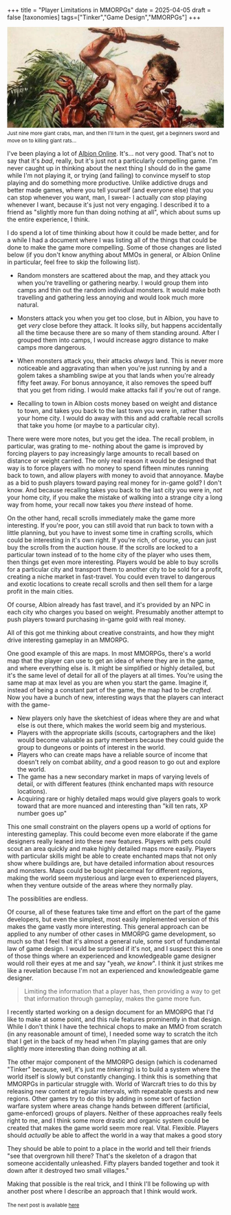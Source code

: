 +++
title = "Player Limitations in MMORPGs"
date = 2025-04-05
draft = false
[taxonomies]
tags=["Tinker","Game Design","MMORPGs"]
+++

![Level 1 MMO characters](/images/lvl1_mmo_characters.jpg)
<small>Just nine more giant crabs, man, and then I'll turn in the quest, get a beginners sword 
and move on to killing giant rats...</small>

I've been playing a lot of [Albion Online](https://albiononline.com/home). It's... not very good.
That's not to say that it's *bad*, really, but it's just not a particularly compelling game. I'm
never caught up in thinking about the next thing I should do in the game while I'm not playing
it, or trying (and failing) to convince myself to stop playing and do something more productive. 
Unlike addictive drugs and better made games, where you tell yourself (and everyone else)
that you can stop whenever you want, man, I swear- I actually *can* stop playing whenever I want, 
because it's just not very engaging. I described it to a friend as "slightly more fun than 
doing nothing at all", which about sums up the entire experience, I think.

I do spend a lot of time thinking about how it could be made better, and for a while I had a document
where I was listing all of the things that could be done to make the game more compelling. Some of
those changes are listed below (if you don't know anything about MMOs in general, or Albion Online
in particular, feel free to skip the following list).

* Random monsters are scattered about the map, and they attack you when you're travelling or gathering
  nearby. I would group them into camps and thin out the random individual monsters. It would make
  both travelling and gathering less annoying and would look much more natural.

* Monsters attack you when you get too close, but in Albion, you have to get *very* close before they
  attack. It looks silly, but happens accidentally all the time because there are so many of them 
  standing around. After I grouped them into camps, I would increase aggro distance to make camps
  more dangerous.

* When monsters attack you, their attacks *always* land. This is never more noticeable and aggravating
  than when you're just running by and a golem takes a shambling swipe at you that lands when you're 
  already fifty feet away. For bonus annoyance, it also removes the speed buff that you get from
  riding. I would make attacks fail if you're out of range.

* Recalling to town in Albion costs money based on weight and distance to town, and takes you back
  to the last town you were in, rather than your home city. I would do away with this and add 
  craftable recall scrolls that take you home (or maybe to a particular city).

There were were more notes, but you get the idea. The recall problem, in particular, was grating to me- 
nothing about the game is improved by forcing players to pay increasingly large amounts to recall
based on distance or weight carried. The only real reason it would be designed that way is to 
force players with no money to spend fifteen minutes running back to town, and allow players *with*
money to avoid that annoyance. Maybe as a bid to push players toward paying real money for in-game
gold? I don't know. And because recalling takes you back to the last city you were in, *not* your 
home city, if you make the mistake of walking into a strange city a long way from home, your 
recall now takes you *there* instead of home.

On the other hand, recall scrolls immediately make the game more interesting. If you're poor, you
can still avoid that run back to town with a little planning, but you have to invest some time in
crafting scrolls, which could be interesting in it's own right. If you're rich, of course, you can 
just buy the scrolls from the auction house. If the scrolls are locked to a particular town instead
of to the home city of the player who uses them, then things get even more interesting. Players 
would be able to buy scrolls for a particular city and transport them to another city to be sold for
a profit, creating a niche market in fast-travel. You could even travel to dangerous and exotic
locations to create recall scrolls and then sell them for a large profit in the main cities.

Of course, Albion already has fast travel, and it's provided by an NPC in each city who charges
you based on weight. Presumably another attempt to push players toward purchasing in-game gold with
real money.

All of this got me thinking about creative constraints, and how they might drive interesting gameplay
in an MMORPG.

One good example of this are maps. In most MMORPGs, there's a world map that the player can use to get 
an idea of where they are in the game, and where everything else is. It might be simplified or highly 
detailed, but it's the same level of detail for all of the players at all times. You're using the same 
map at max level as you are when you start the game. Imagine if, instead of being a constant part of
the game, the map had to be *crafted*. Now you have a bunch of new, interesting ways that the players
can interact with the game-

* New players only have the sketchiest of ideas where they are and what else is out there, which makes 
  the world seem big and mysterious. 
* Players with the appropriate skills (scouts, cartographers and the like) would become valuable as 
  party members because they could guide the group to dungeons or points of interest in the world. 
* Players who can create maps have a reliable source of income that doesn't rely on combat ability, 
  *and* a good reason to go out and explore the world.
* The game has a new secondary market in maps of varying levels of detail, or with different features 
  (think enchanted maps with resource locations).
* Acquiring rare or highly detailed maps would give players goals to work toward that are more nuanced
  and interesting than "kill ten rats, XP number goes up"

This one small constraint on the players opens up a world of options for interesting gameplay. This could 
become even more elaborate if the game designers really leaned into these new features. Players with pets could 
scout an area quickly and make highly detailed maps more easily. Players with particular skills might be 
able to create enchanted maps that not only show where buildings are, but have detailed information about 
resources and monsters. Maps could be bought piecemeal for different regions, making the world seem mysterious 
and large even to experienced players, when they venture outside of the areas where they normally play. 

The possiblities are endless. 

Of course, all of these features take time and effort on the part of the game developers, but even the 
simplest, most easily implemented version of this makes the game vastly more interesting. This general approach 
can be applied to any number of other cases in MMORPG game development, so much so that I feel that it's 
almost a general rule, some sort of fundamental law of game design. I would be surprised if it's not, and I
suspect this is one of those things where an experienced and knowledgeable game designer would roll their
eyes at me and say "yeah, *we know*". I think it just strikes me like a revelation because I'm not an
experienced and knowledgeable game designer.

> Limiting the information that a player has, then providing a way to get that information through gameplay, 
  makes the game more fun.

I recently started working on a design document for an MMORPG that I'd like to make at some point, and this
rule features prominently in that design. While I don't think I have the technical chops to make an MMO 
from scratch (in any reasonable amount of time), I needed some way to scratch the itch that I get in the back 
of my head when I'm playing games that are only slightly more interesting than doing nothing at all.

The other major component of the MMORPG design (which is codenamed "Tinker" because, well, it's just me 
*tinkering*) is to build a system where the world itself is slowly but constantly changing. I think this
is something that MMORPGs in particular struggle with. World of Warcraft tries to do this by releasing new 
content at regular intervals, with repeatable quests and new regions. Other games try to do this by adding 
in some sort of faction warfare system where areas change hands between different (artificial, game-enforced)
groups of players. Neither of these approaches really feels right to me, and I think some more drastic 
and organic system could be created that makes the game world seem more real. Vital. Flexible. Players should
*actually* be able to affect the world in a way that makes a good story

They should be able to point to a place in the world and tell their friends "see that overgrown hill there? 
That's the skeleton of a dragon that someone accidentally unleashed. Fifty players banded together 
and took it down after it destroyed two small villages."

Making that possible is the real trick, and I think I'll be following up with another post where I describe 
an approach that I think would work.

<small>The next post is available [here](@/posts/mmorpgs-2025-4-9.md)</small>